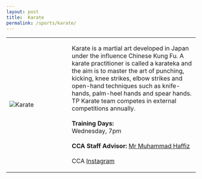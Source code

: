 ```yaml
---
layout: post
title:  Karate
permalink: /sports/karate/
---
```


<table>
    <tr>
        <td style="width:33%"><image src="{{site.baseurl}}/images/CCA_karate.jpg" style="display:block;margin-left:auto;margin-right:auto;" alt="Karate"></image></td>
        <td>
            <p>
                Karate is a martial art developed in Japan under the influence Chinese Kung Fu. A karate practitioner is called a karateka and the aim is to master the art of punching, kicking, knee strikes, elbow strikes and open-hand techniques such as knife-hands, palm-heel hands and spear hands. TP Karate team competes in external competitions annually.<br>
                <br>
                <b>Training Days:</b><br>
                Wednesday, 7pm<br>
                <br>
                <b>CCA Staff Advisor:</b> <a href="mdhaffiz@tp.edu.sg">Mr Muhammad Haffiz</a><br>
                <br>
                CCA <a href="https://www.instagram.com/tp_karate">Instagram</a>
            </p>
        </td>
    </tr>
</table>